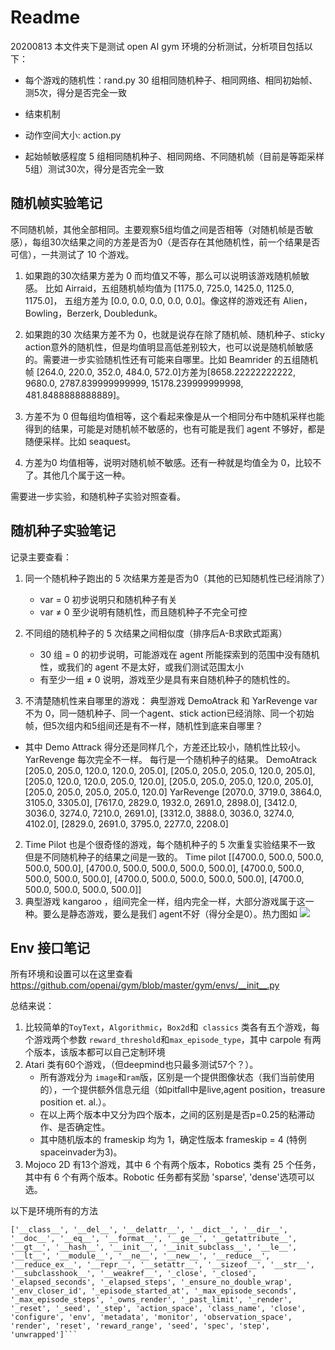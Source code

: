 # Readme


20200813
本文件夹下是测试 open AI gym 环境的分析测试，分析项目包括以下：

- 每个游戏的随机性：rand.py
    30 组相同随机种子、相同网络、相同初始帧、测5次，得分是否完全一致
- 结束机制
    
- 动作空间大小: action.py

- 起始帧敏感程度
    5 组相同随机种子、相同网络、不同随机帧（目前是等距采样5组）测试30次，得分是否完全一致

## 随机帧实验笔记
不同随机帧，其他全部相同。主要观察5组均值之间是否相等（对随机帧是否敏感），每组30次结果之间的方差是否为0（是否存在其他随机性，前一个结果是否可信），一共测试了 10 个游戏。

1. 如果跑的30次结果方差为 0 而均值又不等，那么可以说明该游戏随机帧敏感。
比如 Airraid，五组随机帧均值为 [1175.0, 725.0, 1425.0, 1125.0, 1175.0]， 五组方差为 [0.0, 0.0, 0.0, 0.0, 0.0]。像这样的游戏还有 Alien，Bowling，Berzerk, Doubledunk。

2. 如果跑的30 次结果方差不为 0，也就是说存在除了随机帧、随机种子、sticky action意外的随机性，但是均值明显高低差别较大，也可以说是随机帧敏感的。需要进一步实验随机性还有可能来自哪里。比如 Beamrider 的五组随机帧 [264.0, 220.0, 352.0, 484.0, 572.0]方差为[8658.22222222222, 9680.0, 2787.839999999999, 15178.239999999998, 481.8488888888889]。

3. 方差不为 0 但每组均值相等，这个看起来像是从一个相同分布中随机采样也能得到的结果，可能是对随机帧不敏感的，也有可能是我们 agent 不够好，都是随便采样。比如 seaquest。

4. 方差为0 均值相等，说明对随机帧不敏感。还有一种就是均值全为 0，比较不了。其他几个属于这一种。

需要进一步实验，和随机种子实验对照查看。
## 随机种子实验笔记

记录主要查看：
1. 同一个随机种子跑出的 5 次结果方差是否为0（其他的已知随机性已经消除了）
    - var = 0 初步说明只和随机种子有关
    - var ≠ 0 至少说明有随机性，而且随机种子不完全可控
2. 不同组的随机种子的 5 次结果之间相似度（排序后A-B求欧式距离）
    - 30 组 = 0 的初步说明，可能游戏在 agent 所能探索到的范围中没有随机性，或我们的 agent 不是太好，或我们测试范围太小
    - 有至少一组 ≠ 0 说明，游戏至少是具有来自随机种子的随机性的。

1. 不清楚随机性来自哪里的游戏： 典型游戏 DemoAtrack 和 YarRevenge var 不为 0，同一随机种子、同一个agent、stick action已经消除、同一个初始帧，但5次组内和5组间还是有不一样，随机性到底来自哪里？
- 其中 Demo Attrack 得分还是同样几个，方差还比较小，随机性比较小。YarRevenge 每次完全不一样。
每行是一个随机种子的结果。
DemoAtrack
[205.0, 205.0, 120.0, 120.0, 205.0], 
[205.0, 205.0, 205.0, 120.0, 205.0], 
[205.0, 120.0, 120.0, 205.0, 120.0], 
[205.0, 205.0, 205.0, 120.0, 205.0], 
[205.0, 205.0, 205.0, 205.0, 120.0]
YarRevenge
 [2070.0, 3719.0, 3864.0, 3105.0, 3305.0], 
 [7617.0, 2829.0, 1932.0, 2691.0, 2898.0], 
 [3412.0, 3036.0, 3274.0, 7210.0, 2691.0], 
 [3312.0, 3888.0, 3036.0, 3274.0, 4102.0], 
 [2829.0, 2691.0, 3795.0, 2277.0, 2208.0]
2. Time Pilot 也是个很奇怪的游戏，每个随机种子的 5 次重复实验结果不一致 但是不同随机种子的结果之间是一致的。
 Time pilot 
 [[4700.0, 500.0, 500.0, 500.0, 500.0], 
 [4700.0, 500.0, 500.0, 500.0, 500.0], 
 [4700.0, 500.0, 500.0, 500.0, 500.0], 
 [4700.0, 500.0, 500.0, 500.0, 500.0], 
 [4700.0, 500.0, 500.0, 500.0, 500.0]]
3. 典型游戏 kangaroo ，组间完全一样，组内完全一样，大部分游戏属于这一种。要么是静态游戏，要么是我们 agent不好（得分全是0）。热力图如 ![](analysis/logs_randseed/Kangaroo/heatmap.png)

## Env 接口笔记

所有环境和设置可以在这里查看
https://github.com/openai/gym/blob/master/gym/envs/__init__.py

总结来说：
1. 比较简单的`ToyText`，`Algorithmic`，`Box2d`和` classics` 类各有五个游戏，每个游戏两个参数 `reward_threshold`和`max_episode_type`，其中 carpole 有两个版本，该版本都可以自己定制环境
2. Atari 类有60个游戏，（但deepmind也只最多测试57个？）。
    - 所有游戏分为  `image`和`ram`版，区别是一个提供图像状态（我们当前使用的），一个提供额外信息元组（如pitfall中是live,agent position，treasure position et. al.）。
    - 在以上两个版本中又分为四个版本，之间的区别是是否p=0.25的粘滞动作、是否确定性。
    - 其中随机版本的 frameskip 均为 1，确定性版本 frameskip = 4 (特例spaceinvader为3)。
3. Mojoco 2D 有13个游戏，其中 6 个有两个版本，Robotics 类有 25 个任务，其中有 6 个有两个版本。Robotic 任务都有奖励 'sparse', 'dense'选项可以选。

以下是环境所有的方法
```
['__class__', '__del__', '__delattr__', '__dict__', '__dir__', '__doc__', '__eq__', '__format__', '__ge__', '__getattribute__', '__gt__', '__hash__', '__init__', '__init_subclass__', '__le__', '__lt__', '__module__', '__ne__', '__new__', '__reduce__', '__reduce_ex__', '__repr__', '__setattr__', '__sizeof__', '__str__', '__subclasshook__', '__weakref__', '_close', '_closed', '_elapsed_seconds', '_elapsed_steps', '_ensure_no_double_wrap', '_env_closer_id', '_episode_started_at', '_max_episode_seconds', '_max_episode_steps', '_owns_render', '_past_limit', '_render', '_reset', '_seed', '_step', 'action_space', 'class_name', 'close', 'configure', 'env', 'metadata', 'monitor', 'observation_space', 'render', 'reset', 'reward_range', 'seed', 'spec', 'step', 'unwrapped']```
